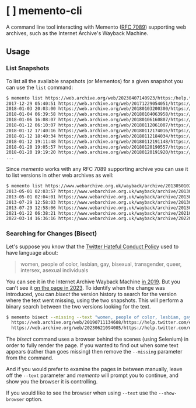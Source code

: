 # [ ] memento-cli

A command line tool interacting with Memento ([RFC 7089](https://www.rfc-editor.org/rfc/rfc7089)) supporting web archives, such as the Internet Archive's Wayback Machine.

## Usage

### List Snapshots

To list all the available snapshots (or Mementos) for a given snapshot you can use the `list` command:

```bash
$ memento list https://web.archive.org/web/20230407140923/https:/help.twitter.com/en/rules-and-policies/hateful-conduct-policy
2017-12-29 05:40:51 https://web.archive.org/web/20171229054051/https://help.twitter.com/en/rules-and-policies/hateful-conduct-policy
2018-01-03 20:03:00 https://web.archive.org/web/20180103200300/https://help.twitter.com/en/rules-and-policies/hateful-conduct-policy
2018-01-04 06:39:58 https://web.archive.org/web/20180104063958/https://help.twitter.com/en/rules-and-policies/hateful-conduct-policy
2018-01-06 16:08:07 https://web.archive.org/web/20180106160807/https://help.twitter.com/en/rules-and-policies/hateful-conduct-policy
2018-01-12 06:10:07 https://web.archive.org/web/20180112061007/https://help.twitter.com/en/rules-and-policies/hateful-conduct-policy
2018-01-12 17:40:16 https://web.archive.org/web/20180112174016/https://help.twitter.com/en/rules-and-policies/hateful-conduct-policy
2018-01-12 18:40:34 https://web.archive.org/web/20180112184034/https://help.twitter.com/en/rules-and-policies/hateful-conduct-policy
2018-01-12 19:11:48 https://web.archive.org/web/20180112191148/https://help.twitter.com/en/rules-and-policies/hateful-conduct-policy
2018-01-20 19:05:57 https://web.archive.org/web/20180120190557/https://help.twitter.com/en/rules-and-policies/hateful-conduct-policy
2018-01-20 19:19:20 https://web.archive.org/web/20180120191920/https://help.twitter.com/en/rules-and-policies/hateful-conduct-policy
...
```

Since *memento* works with any RFC 7089 supporting archive you can use it to list versions in other web archives as well:

```bash
$ memento list https://www.webarchive.org.uk/wayback/archive/20130501020401/http://www.vam.ac.uk/content/exhibitions/david-bowie-is/david-bowie-is-inside-the-exhibition/
2013-05-01 02:03:57 https://www.webarchive.org.uk/wayback/archive/20130501020357mp_/http://www.vam.ac.uk/content/exhibitions/david-bowie-is/david-bowie-is-inside-the-exhibition
2013-05-01 02:04:01 https://www.webarchive.org.uk/wayback/archive/20130501020401mp_/http://www.vam.ac.uk/content/exhibitions/david-bowie-is/david-bowie-is-inside-the-exhibition/
2013-07-29 12:58:03 https://www.webarchive.org.uk/wayback/archive/20130729125803mp_/http://www.vam.ac.uk/content/exhibitions/david-bowie-is/david-bowie-is-inside-the-exhibition
2013-07-29 12:58:06 https://www.webarchive.org.uk/wayback/archive/20130729125806mp_/http://www.vam.ac.uk/content/exhibitions/david-bowie-is/david-bowie-is-inside-the-exhibition/
2021-01-22 06:38:21 https://www.webarchive.org.uk/wayback/archive/20210122063821mp_/http://www.vam.ac.uk/content/exhibitions/david-bowie-is/david-bowie-is-inside-the-exhibition/
2022-03-14 16:36:16 https://www.webarchive.org.uk/wayback/archive/20220314163616mp_/http://www.vam.ac.uk/content/exhibitions/david-bowie-is/david-bowie-is-inside-the-exhibition/
```

### Searching for Changes (Bisect)

Let's suppose you know that the [Twitter Hateful Conduct Policy](https://help.twitter.com/en/rules-and-policies/hateful-conduct-policy) used to have language about:

> women, people of color, lesbian, gay, bisexual, transgender, queer, intersex, asexual individuals
 
You can see it in the Internet Archive Wayback Machine [in 2019](https://web.archive.org/web/20190711134608/https://help.twitter.com/en/rules-and-policies/hateful-conduct-policy). But you can't see it [on the page in 2023](https://web.archive.org/web/20230621094005/https://help.twitter.com/en/rules-and-policies/hateful-conduct-policy). To identify when the change was introduced, you can *bisect* the version history to search for the version where the text went missing, using the two snapshots. This will perform a binary search between the two versions looking for the text.

```bash
$ memento bisect --missing --text "women, people of color, lesbian, gay" \
  https://web.archive.org/web/20190711134608/https://help.twitter.com/en/rules-and-policies/hateful-conduct-policy \
  https://web.archive.org/web/20230621094005/https://help.twitter.com/en/rules-and-policies/hateful-conduct-policy
```

The *bisect* command uses a browser behind the scenes (using Selenium) in order to fully render the page. If you wanted to find out when some text appears (rather than goes missing) then remove the `--missing` parameter from the command.

And if you would prefer to examine the pages in between manually, leave off the `--text` parameter and *memento* will prompt you to continue, and show you the browser it is controlling.

If you would like to see the browser when using `--text` use the `--show-browser` option.

